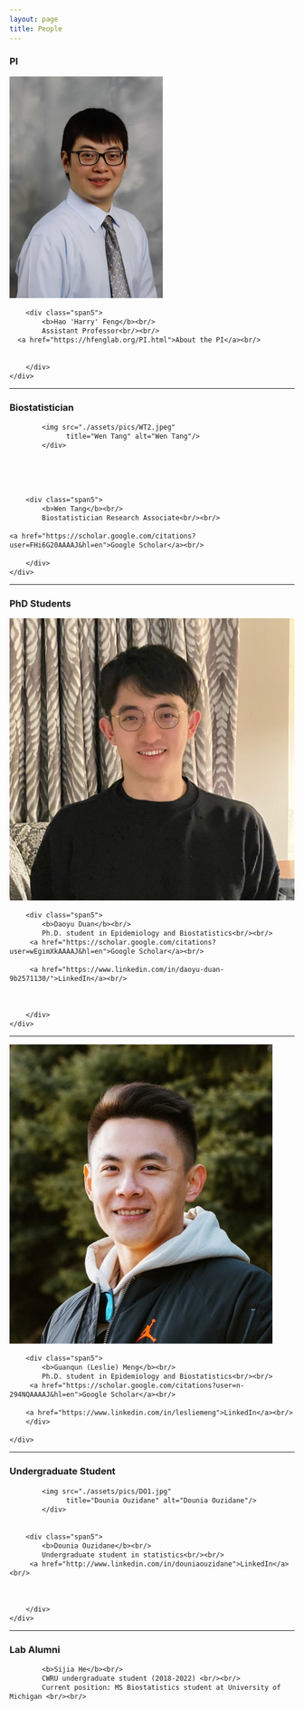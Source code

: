 ```yaml
---
layout: page
title: People
---
```

### PI

<div class="container">


  <div class="row-fluid">
     <div class="span2">
        <a href="./assets/pics/Feng.jpg">
            <img src="./assets/pics/Feng.jpg"
                  title="Harry Feng" alt="Harry Feng"/></a>
        	</div>

   
    
        <div class="span5">
            <b>Hao 'Harry' Feng</b><br/>
			Assistant Professor<br/><br/>
      <a href="https://hfenglab.org/PI.html">About the PI</a><br/>
   
   
        </div>
    </div>
</div>


---



### Biostatistician

<div class="container">

  <div class="row-fluid">
     <div class="span2">       
     
            <img src="./assets/pics/WT2.jpeg"
                  title="Wen Tang" alt="Wen Tang"/>
        	</div>

    

  
    
        <div class="span5">
            <b>Wen Tang</b><br/>
            Biostatistician Research Associate<br/><br/>
            
    <a href="https://scholar.google.com/citations?user=FHi6G20AAAAJ&hl=en">Google Scholar</a><br/>    
       
        </div>
    </div>
</div>


---
### PhD Students


<div class="container">

  <div class="row-fluid">
     <div class="span2">
            <img src="./assets/pics/DD2.jpeg"
                  title="Daoyu Duan" alt="Daoyu Duan"/>
        	</div>

    
        <div class="span5">
            <b>Daoyu Duan</b><br/>
            Ph.D. student in Epidemiology and Biostatistics<br/><br/>
         <a href="https://scholar.google.com/citations?user=wEgimXkAAAAJ&hl=en">Google Scholar</a><br/>

         <a href="https://www.linkedin.com/in/daoyu-duan-9b2571130/">LinkedIn</a><br/>
    
   
       
        </div>
    </div>
</div>

---


<div class="container">

  <div class="row-fluid">
     <div class="span2">
            <img src="./assets/pics/LM2.jpeg"
                  title="Leslie Meng" alt="Leslie Meng"/>
        	</div>

    
        <div class="span5">
            <b>Guanqun (Leslie) Meng</b><br/>
            Ph.D. student in Epidemiology and Biostatistics<br/><br/>
         <a href="https://scholar.google.com/citations?user=n-294NQAAAAJ&hl=en">Google Scholar</a><br/>

        <a href="https://www.linkedin.com/in/lesliemeng">LinkedIn</a><br/>
        </div>
       
    </div>
</div>


---


### Undergraduate Student


<div class="container">

  <div class="row-fluid">
     <div class="span2">

            <img src="./assets/pics/DO1.jpg"
                  title="Dounia Ouzidane" alt="Dounia Ouzidane"/>
        	</div>

    
        <div class="span5">
            <b>Dounia Ouzidane</b><br/>
            Undergraduate student in statistics<br/><br/>
         <a href="http://www.linkedin.com/in/douniaouzidane">LinkedIn</a><br/>
    
   
       
        </div>
    </div>
</div>


---

<!--
### Visiting Students

<div class="container">

  <div class="row-fluid">
     <div class="span2">
        <a href="./assets/pics/SH.JPG">
            <img src="./assets/pics/SH.JPG"
                  title="Sijia He" alt="Sijia He"/></a>
        	</div>

    

  
    
        <div class="span5">
            <b>Sijia He</b><br/>
            MS Student in Biostatistics<br/><br/> 
            Department of Biostatistics, University of Michigan School of Public Health<br/><br/>
      
       
        </div>
    </div>
</div>

---

<div class="container">

  <div class="row-fluid">
     <div class="span2">
        <a href="./assets/pics/AS.png">
            <img src="./assets/pics/AS.png"
                  title="Aditi Singh" alt="Aditi Singh"/></a>
        	</div>

    

  
    
        <div class="span5">
            <b>Aditi Singh</b><br/>
            Graduate Student<br/><br/> 
            Center for Molecular Medicine and Genetics, Wayne State University<br/><br/>
      
       
        </div>
    </div>
</div>

---

-->

### Lab Alumni

<div class="container">

            <b>Sijia He</b><br/>
            CWRU undergraduate student (2018-2022) <br/><br/>
            Current position: MS Biostatistics student at University of Michigan <br/><br/>
      
    
</div>